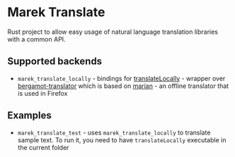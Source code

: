 # Marek Translate

Rust project to allow easy usage of natural language translation libraries with a common API.

## Supported backends

- `marek_translate_locally` - bindings for [translateLocally](https://github.com/XapaJIaMnu/translateLocally) - wrapper over [bergamot-translator](https://github.com/browsermt/bergamot-translator) which is based on [marian](https://github.com/browsermt/marian-dev) - an offline translator that is used in Firefox

## Examples

- `marek_translate_test` - uses `marek_translate_locally` to translate sample text. To run it, you need to have `translateLocally` executable in the current folder 
